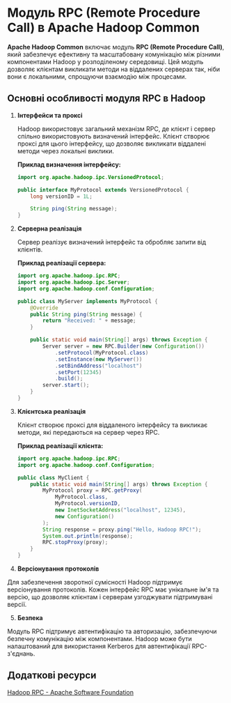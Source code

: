 # Модуль RPC (Remote Procedure Call) в Apache Hadoop Common

**Apache Hadoop Common** включає модуль **RPC (Remote Procedure Call)**, який забезпечує ефективну та масштабовану комунікацію між різними компонентами Hadoop у розподіленому середовищі. Цей модуль дозволяє клієнтам викликати методи на віддалених серверах так, ніби вони є локальними, спрощуючи взаємодію між процесами.

## Основні особливості модуля RPC в Hadoop

1. **Інтерфейси та проксі**

   Hadoop використовує загальний механізм RPC, де клієнт і сервер спільно використовують визначений інтерфейс. Клієнт створює проксі для цього інтерфейсу, що дозволяє викликати віддалені методи через локальні виклики.

   **Приклад визначення інтерфейсу:**

   ```java
   import org.apache.hadoop.ipc.VersionedProtocol;

   public interface MyProtocol extends VersionedProtocol {
       long versionID = 1L;

       String ping(String message);
   }
   ```
2. **Серверна реалізація**

    Сервер реалізує визначений інтерфейс та обробляє запити від клієнтів.

    **Приклад реалізації сервера:**
    ```java
    import org.apache.hadoop.ipc.RPC;
    import org.apache.hadoop.ipc.Server;
    import org.apache.hadoop.conf.Configuration;

    public class MyServer implements MyProtocol {
        @Override
        public String ping(String message) {
            return "Received: " + message;
        }

        public static void main(String[] args) throws Exception {
            Server server = new RPC.Builder(new Configuration())
                .setProtocol(MyProtocol.class)
                .setInstance(new MyServer())
                .setBindAddress("localhost")
                .setPort(12345)
                .build();
            server.start();
        }
    }
    ```
3. **Клієнтська реалізація**

    Клієнт створює проксі для віддаленого інтерфейсу та викликає методи, які передаються на сервер через RPC.

    **Приклад реалізації клієнта:**
    ```java
    import org.apache.hadoop.ipc.RPC;
    import org.apache.hadoop.conf.Configuration;

    public class MyClient {
        public static void main(String[] args) throws Exception {
            MyProtocol proxy = RPC.getProxy(
                MyProtocol.class,
                MyProtocol.versionID,
                new InetSocketAddress("localhost", 12345),
                new Configuration()
            );
            String response = proxy.ping("Hello, Hadoop RPC!");
            System.out.println(response);
            RPC.stopProxy(proxy);
        }
    }

    ```
4. **Версіонування протоколів**

Для забезпечення зворотної сумісності Hadoop підтримує версіонування протоколів. Кожен інтерфейс RPC має унікальне ім'я та версію, що дозволяє клієнтам і серверам узгоджувати підтримувані версії.

5. **Безпека**

Модуль RPC підтримує автентифікацію та авторизацію, забезпечуючи безпечну комунікацію між компонентами. Hadoop може бути налаштований для використання Kerberos для автентифікації RPC-з'єднань.

## Додаткові ресурси

[Hadoop RPC - Apache Software Foundation](https://cwiki.apache.org/confluence/display/HADOOP2/HadoopRpc)
